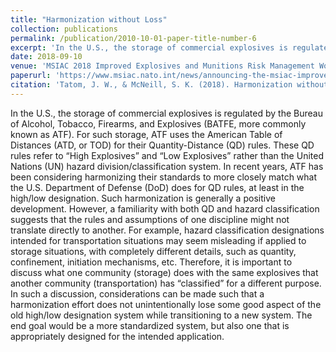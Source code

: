 ```yaml
---
title: "Harmonization without Loss"
collection: publications
permalink: /publication/2010-10-01-paper-title-number-6
excerpt: 'In the U.S., the storage of commercial explosives is regulated by the Bureau of Alcohol, Tobacco, Firearms, and Explosives (BATFE, more commonly known as ATF).'
date: 2018-09-10
venue: 'MSIAC 2018 Improved Explosives and Munitions Risk Management Workshop'
paperurl: 'https://www.msiac.nato.int/news/announcing-the-msiac-improved-explosives-and-munitions-risk-management-iemrm-workshop'
citation: 'Tatom, J. W., & McNeill, S. K. (2018). Harmonization without Loss. In MSIAC 2018 Improved Explosives and Munitions Risk Management Workshop. Grandada, Spain: Munitions Safety Information Analysis Center.'
---
```

In the U.S., the storage of commercial explosives is regulated by the Bureau of Alcohol, Tobacco, Firearms, and Explosives (BATFE, more commonly known as ATF). For such storage, ATF uses the American Table of Distances (ATD, or TOD) for their Quantity-Distance (QD) rules. These QD rules refer to “High Explosives” and “Low Explosives” rather than the United Nations (UN) hazard division/classification system. In recent years, ATF has been considering harmonizing their standards to more closely match what the U.S. Department of Defense (DoD) does for QD rules, at least in the high/low designation. Such harmonization is generally a positive development.  However, a familiarity with both QD and hazard classification suggests that the rules and assumptions of one discipline might not translate directly to another. For example, hazard classification designations intended for transportation situations may seem misleading if applied to storage situations, with completely different details, such as quantity, confinement, initiation mechanisms, etc.  Therefore, it is important to discuss what one community (storage) does with the same explosives that another community (transportation) has “classified” for a different purpose. In such a discussion, considerations can be made such that a harmonization effort does not unintentionally lose some good aspect of the old high/low designation system while transitioning to a new system. The end goal would be a more standardized system, but also one that is appropriately designed for the intended application.